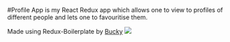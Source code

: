 #Profile App
is my React Redux app which allows one to view to profiles of different people and lets one to favouritise them.

Made using Redux-Boilerplate by [Bucky](https://github.com/buckyroberts)
![](http://i.imgur.com/DUiL9yn.png)

